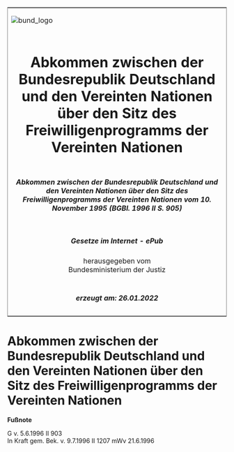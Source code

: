 <span id="DECKBLATT.html"></span>

<table border="0" frame="border" width="100%">

<tr valign="top">

<td align="left">

![bund\_logo](BfJ_2021_Web_de_de.gif)

</td>

<td align="right">

 

</td>

</tr>

<tr align="center" valign="middle">

<td colspan="2">

# Abkommen zwischen der Bundesrepublik Deutschland und den Vereinten Nationen über den Sitz des Freiwilligenprogramms der Vereinten Nationen

</td>

</tr>

<tr align="center" valign="middle">

<td colspan="2">

##### Abkommen zwischen der Bundesrepublik Deutschland und den Vereinten Nationen über den Sitz des Freiwilligenprogramms der Vereinten Nationen vom 10. November 1995 (BGBl. 1996 II S. 905)

</td>

</tr>

<tr align="center" valign="middle">

<td colspan="2">

  
  

##### Gesetze im Internet - ePub  
  
herausgegeben vom  
Bundesministerium der Justiz

</td>

</tr>

<tr align="center" valign="bottom">

<td colspan="2">

  
  

##### erzeugt am: 26.01.2022

</td>

</tr>

</table>

<span id="BJNR090520996.html"></span>

# Abkommen zwischen der Bundesrepublik Deutschland und den Vereinten Nationen über den Sitz des Freiwilligenprogramms der Vereinten Nationen

<div>

  
**Fußnote**

<div class="jnhtml">

<div>

<div class="jurAbsatz">

G v. 5.6.1996 II 903  
In Kraft gem. Bek. v. 9.7.1996 II 1207 mWv 21.6.1996

</div>

</div>

</div>

</div>
